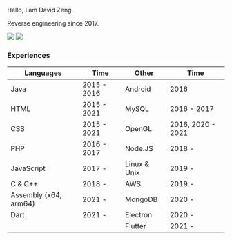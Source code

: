 Hello, I am David Zeng.

Reverse engineering since 2017.

![](https://github-readme-stats.vercel.app/api/?username=davidzeng0&theme=radical&line_height=40)
![](https://github-readme-stats.vercel.app/api/top-langs?username=davidzeng0&theme=radical)

### Experiences

| Languages             | Time        | Other        | Time              |
| --------------------- | ----------- | ------------ | ----------------- |
| Java                  | 2015 - 2016 | Android      | 2016              |
| HTML                  | 2015 - 2021 | MySQL        | 2016 - 2017       |
| CSS                   | 2015 - 2021 | OpenGL       | 2016, 2020 - 2021 |
| PHP                   | 2016 - 2017 | Node.JS      | 2018 -            |
| JavaScript            | 2017 -      | Linux & Unix | 2019 -            |
| C & C++               | 2018 -      | AWS          | 2019 -            |
| Assembly (x64, arm64) | 2021 -      | MongoDB      | 2020 -            |
| Dart                  | 2021 -      | Electron     | 2020 -            |
|                       |             | Flutter      | 2021 -            |
